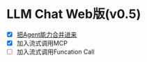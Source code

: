 # LLM Chat Web版(v0.5)

- [x] [把Agent能力合并进来](https://github.com/guobinqiu/ai-agent)
- [x] 加入流式调用MCP
- [ ] 加入流式调用Funcation Call
